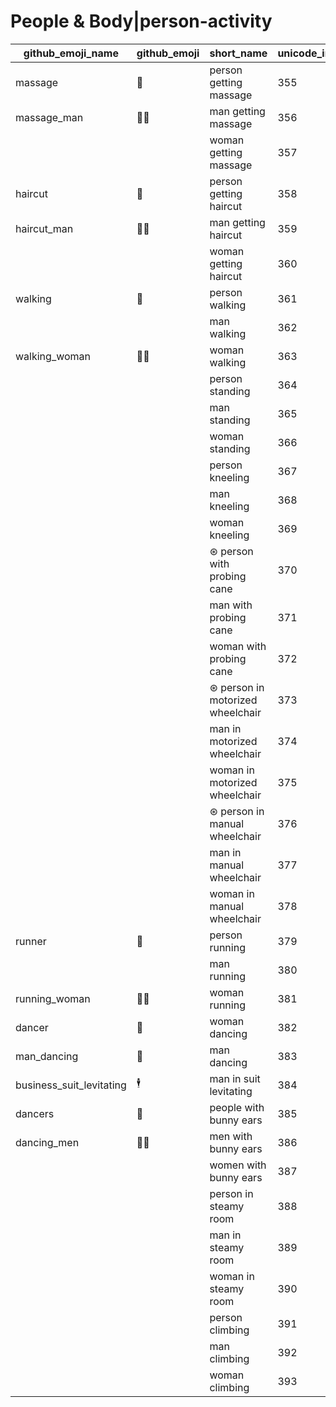 # People & Body|person-activity

|github_emoji_name|github_emoji|short_name|unicode_index|
|---|---|---|---|
|massage|:massage:|person getting massage|355|
|massage_man|:massage_man:|man getting massage|356|
|||woman getting massage|357|
|haircut|:haircut:|person getting haircut|358|
|haircut_man|:haircut_man:|man getting haircut|359|
|||woman getting haircut|360|
|walking|:walking:|person walking|361|
|||man walking|362|
|walking_woman|:walking_woman:|woman walking|363|
|||person standing|364|
|||man standing|365|
|||woman standing|366|
|||person kneeling|367|
|||man kneeling|368|
|||woman kneeling|369|
|||⊛ person with probing cane|370|
|||man with probing cane|371|
|||woman with probing cane|372|
|||⊛ person in motorized wheelchair|373|
|||man in motorized wheelchair|374|
|||woman in motorized wheelchair|375|
|||⊛ person in manual wheelchair|376|
|||man in manual wheelchair|377|
|||woman in manual wheelchair|378|
|runner|:runner:|person running|379|
|||man running|380|
|running_woman|:running_woman:|woman running|381|
|dancer|:dancer:|woman dancing|382|
|man_dancing|:man_dancing:|man dancing|383|
|business_suit_levitating|:business_suit_levitating:|man in suit levitating|384|
|dancers|:dancers:|people with bunny ears|385|
|dancing_men|:dancing_men:|men with bunny ears|386|
|||women with bunny ears|387|
|||person in steamy room|388|
|||man in steamy room|389|
|||woman in steamy room|390|
|||person climbing|391|
|||man climbing|392|
|||woman climbing|393|
